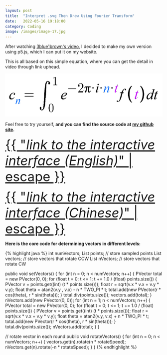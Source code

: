 ```yaml
---
layout: post
title:  "Interpret .svg Then Draw Using Fourier Transform"
date:   2022-05-16 19:18:00
category: Coding
image: /images/image-17.jpg
---
```


After watching [3blue1brown's video](https://www.youtube.com/watch?v=r6sGWTCMz2k), I decided to make my own version using p5.js, which I can put it on my website.

This is all based on this simple equation, where you can get the detail in video through link uphead.

![equation](/post-images/Fourier-Drawing/equation1.jpg)

Feel free to try yourself, **and you can find the source 
code at [my github site](https://github.com/zhuyuezx/Processing_Tutorial/tree/master/src/main/java/P5_JS%20project/Fourier_drawing).**

<a class="js_code_link" href="/js_code/Fourier_drawing_English/index.html" style="font-size:300%">{{ "*link to the interactive interface (English)*" | escape }}</a>

<a class="js_code_link" href="/js_code/Fourier_drawing_Chinese/index.html" style="font-size:300%">{{ "*link to the interactive interface (Chinese)*" | escape }}</a>

**Here is the core code for determining vectors in different levels:**

{% highlight java %}
int numVectors;
List<PVector> points; // store sampled points
List<PVector> vectors; // store vectors that rotate CCW
List<PVector> nVectors; // store vectors that rotate CW

public void setVectors() {
    for (int n = 0; n < numVectors; n++) {
        PVector total = new PVector(0, 0);
        for (float t = 0; t <= 1; t += 1.0 / (float) points.size()) {
            PVector v = points.get((int) (t * points.size()));
            float r = sqrt(v.x * v.x + v.y * v.y);
            float theta = atan2(v.y , v.x) - n * TWO_PI * t;
            total.add(new PVector(r * cos(theta), r * sin(theta)));
        }
        total.div(points.size());
        vectors.add(total);
    }
    nVectors.add(new PVector(0, 0));
    for (int n = 1; n < numVectors; n++) {
        PVector total = new PVector(0, 0);
        for (float t = 0; t <= 1; t += 1.0 / (float) points.size()) {
            PVector v = points.get((int) (t * points.size()));
            float r = sqrt(v.x * v.x + v.y * v.y);
            float theta = atan2(v.y, v.x) + n * TWO_PI * t;
            total.add(new PVector(r * cos(theta), r * sin(theta)));
        }
        total.div(points.size());
        nVectors.add(total);
    }
}

// rotate vector in each round
public void rotateVectors() {
    for (int n = 0; n < numVectors; n++) {
        vectors.get(n).rotate(n * rotateSpeed);
        nVectors.get(n).rotate(-n * rotateSpeed);
    }
}
{% endhighlight %}